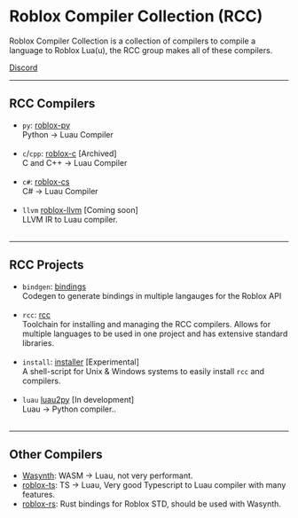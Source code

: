 # Roblox Compiler Collection (RCC)
Roblox Compiler Collection is a collection of compilers to compile a language to Roblox Lua(u), the RCC group makes all of these compilers.

[Discord](https://discord.gg/g9uHaT8Z4b)

***
## RCC Compilers
- `py`: [roblox-py](https://github.com/roblox-compilers/roblox-py) <br>
  Python -> Luau Compiler <br> <br>
- `c`/`cpp`: [roblox-c](https://github.com/roblox-compilers/roblox-c) [Archived] <br>
  C and C++ -> Luau Compiler <br> <br>
- `c#`: [roblox-cs](https://github.com/roblox-csharp/roblox-cs) <br>
  C# -> Luau Compiler <br> <br>
- `llvm` [roblox-llvm]() [Coming soon] <br>
  LLVM IR to Luau compiler. <br> <br>

***
## RCC Projects
- `bindgen`: [bindings](https://github.com/roblox-compilers/bindings) <br>
  Codegen to generate bindings in multiple langauges for the Roblox API <br> <br>
- `rcc`: [rcc](https://github.com/roblox-compilers/rcc) <br>
  Toolchain for installing and managing the RCC compilers. Allows for multiple languages to be used in one project and has extensive standard libraries. <br> <br>
- `install`: [installer](https://github.com/roblox-compilers/installer) [Experimental] <br>
  A shell-script for Unix & Windows systems to easily install `rcc` and compilers. <br> <br>
- `luau` [luau2py](https://github.com/roblox-compilers/luau2py) [In development] <br>
  Luau -> Python compiler.. <br> <br>


***
## Other Compilers
- [Wasynth](https://github.com/Rerumu/Wasynth):
WASM -> Luau, not very performant.
- [roblox-ts](https://roblox-ts.com):
TS -> Luau, Very good Typescript to Luau compiler with many features.
- [roblox-rs](https://github.com/roblox-rs):
Rust bindings for Roblox STD, should be used with Wasynth.
